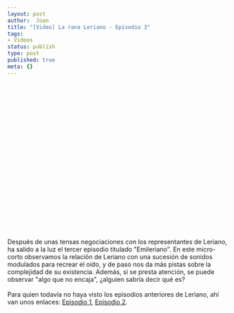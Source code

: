 ```yaml
---
layout: post
author:  Joan
title: "[Video] La rana Leriano - Episodio 3"
tags:
- Videos
status: publish
type: post
published: true
meta: {}
---
```

<object width="425" height="350"><param name="movie" value="http://www.youtube.com/v/9LYRTDfIhqg"></param><embed src="http://www.youtube.com/v/9LYRTDfIhqg" type="application/x-shockwave-flash" width="425" height="350"></embed></object><br />
Después de unas tensas negociaciones con los representantes de Leriano, ha salido a la luz el tercer episodio titulado "Emileriano". En este micro-corto observamos la relación de Leriano con una sucesión de sonidos modulados para recrear el oído, y de paso nos da más pistas sobre la complejidad de su existencia. Además, si se presta atención, se puede observar "algo que no encaja", ¿alguien sabría decir qué es?<br /><br />Para quien todavía no haya visto los episodios anteriores de Leriano, ahí van unos enlaces: <a href="http://www.lerion.com/?p=30">Episodio 1</a>, <a href="http://www.lerion.com/?p=31">Episodio 2</a>.
